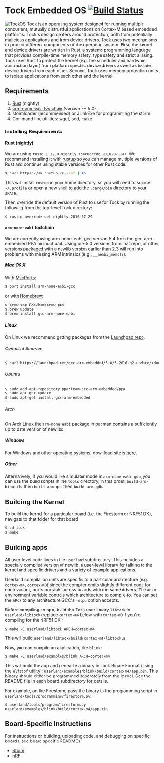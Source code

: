 # Tock Embedded OS [![Build Status](https://travis-ci.org/helena-project/tock.svg?branch=master)](https://travis-ci.org/helena-project/tock)

![TockOS](http://www.tockos.org/assets/img/logo.png "TockOS Logo")
Tock is an operating system designed for running multiple concurrent, mutually
distrustful applications on Cortex-M based embedded platforms. Tock's design
centers around protection, both from potentially malicious applications and
from device drivers. Tock uses two mechanisms to protect different components
of the operating system. First, the kernel and device drivers are written in
Rust, a systems programming language that provides compile-time memory safety,
type safety and strict aliasing. Tock uses Rust to protect the kernel (e.g. the
scheduler and hardware abstraction layer) from platform specific device drivers
as well as isolate device drivers from each other. Second, Tock uses memory
protection units to isolate applications from each other and the kernel.

## Requirements

1. [Rust](http://www.rust-lang.org/) (nightly)
2. [arm-none-eabi toolchain](https://launchpad.net/gcc-arm-embedded/) (version >= 5.0)
3. stormloader (recommended) or JLinkExe for programming the storm
4. Command line utilities: wget, sed, make

### Installing Requirements

#### Rust (nightly)

We are using `rustc 1.12.0-nightly (54c0dcfd6 2016-07-28)`. We recommand
installing it with [rustup](http://www.rustup.rs) so you can manage multiple
versions of Rust and continue using stable versions for other Rust code:

```bash
$ curl https://sh.rustup.rs -sSf | sh
```

This will install `rustup` in your home directory, so you will need to
source `~/.profile` or open a new shell to add the `.cargo/bin` directory
to your `$PATH`.

Then override the default version of Rust to use for Tock by running the
following from the top-level Tock directory:

```bash
$ rustup override set nightly-2016-07-29
```

#### `arm-none-eabi` toolchain

We are currently using arm-none-eabi-gcc version 5.4 from the gcc-arm-embedded
PPA on lauchpad. Using pre-5.0 versions from that repo, or other versions
packaged with a newlib version earlier than 2.3 will run into problems with
missing ARM intrinsics (e.g., `__aeabi_memclr`).

##### Mac OS X

With [MacPorts](https://www.macports.org/):

```bash
$ port install arm-none-eabi-gcc
```

or with [Homebrew](http://brew.sh/):

```bash
$ brew tap PX4/homebrew-px4
$ brew update
$ brew install gcc-arm-none-eabi
```

##### Linux

On Linux we recommend getting packages from the [Launchpad repo](https://launchpad.net/gcc-arm-embedded/+download).

###### Compiled Binaries

```bash
$ curl https://launchpad.net/gcc-arm-embedded/5.0/5-2016-q2-update/+download/gcc-arm-none-eabi-5_4-2016q2-20160622-linux.tar.bz2
```

###### Ubuntu

```bash
$ sudo add-apt-repository ppa:team-gcc-arm-embedded/ppa
$ sudo apt-get update
$ sudo apt-get install gcc-arm-embedded
```

###### Arch

On Arch Linux the `arm-none-eabi` package in pacman contains a sufficiently up
to date version of newlibc.

##### Windows

For Windows and other operating systems, download site is
[here](https://launchpad.net/gcc-arm-embedded/+download).

##### Other

Alternatively, if you would like simulator mode in `arm-none-eabi-gdb`,
you can use the build scripts in the `tools` directory, in this order:
`build-arm-binutils` then `build-arm-gcc` then `build-arm-gdb`.

## Building the Kernel

To build the kernel for a particular board (i.e. the Firestorm or NRF51 DK), navigate to that folder for that board

```bash
$ cd tock
$ make
```

## Building apps

All user-level code lives in the `userland` subdirectory. This includes a
specially compiled version of newlib, a user-level library for talking to the
kernel and specific drivers and a variety of example applications.

Userland compilation units are specific to a particular architecture (e.g.
`cortex-m4`, `cortex-m0`) since the compiler emits slightly different code for
each variant, but is portable across boards with the same drivers. The `ARCH`
environment variable controls which architecture to compile to. You can set the
`ARCH` to any architecture GCC's `-mcpu` option accepts.

Before compiling an app, build the Tock user library `libtock` in
`userland/libtock` (replace `cortex-m4` below with `cortex-m0` if you're
compiling for the NRF51 DK):

```
$ make -C userland/libtock ARCH=cortex-m4
```

This will build `userland/libtock/build/cortex-m4/libtock.a`.

Now, you can compile an application, like `blink`:

```
$ make -C userland/examples/blink ARCH=cortex-m4
```

This will build the app and genearte a binary in Tock Binary Format (using the
`elf2tbf` utility): `userland/examples/blink/build/cortex-m4/app.bin`. This
binary should either be programmed separately from the kernel. See the README
file in each board subdirectory for details.

For example, on the Firestorm, pass the binary to the programming script in
`userland/tools/programming/firestorm.py`:

```
$ userland/tools/program/firestorm.py userland/examples/blink/build/cortex-m4/app.bin
```

## Board-Specific Instructions

For instructions on building, uploading code, and debugging on specific
boards, see board specific READMEs.

 * [Storm](boards/storm/README.md)
 * [nRF](boards/nrf_pca10001/README.md)

